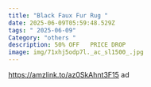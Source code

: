 ```yaml
---
title: "Black Faux Fur Rug "
date: 2025-06-09T05:59:48.529Z
tags: " 2025-06-09"
Category: "others "
description: 50% OFF   PRICE DROP
image: img/71xhj5odp7l._ac_sl1500_.jpg
---
```

https://amzlink.to/az0SkAhnt3F15  ad